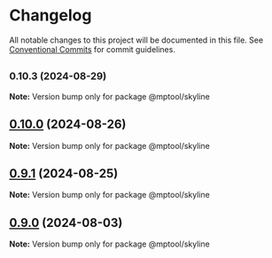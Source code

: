 # Changelog

All notable changes to this project will be documented in this file. See [Conventional Commits](https://conventionalcommits.org) for commit guidelines.

## <small>0.10.3 (2024-08-29)</small>

**Note:** Version bump only for package @mptool/skyline

## [0.10.0](https://github.com/miniapp-tool/mptool/compare/v0.9.1...v0.10.0) (2024-08-26)

**Note:** Version bump only for package @mptool/skyline

## [0.9.1](https://github.com/miniapp-tool/mptool/compare/v0.9.0...v0.9.1) (2024-08-25)

**Note:** Version bump only for package @mptool/skyline

## [0.9.0](https://github.com/miniapp-tool/mptool/compare/v0.8.6...v0.9.0) (2024-08-03)

**Note:** Version bump only for package @mptool/skyline
